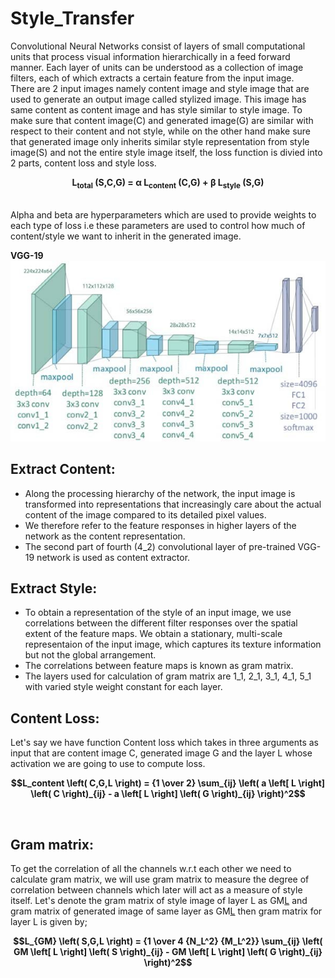 # Style_Transfer
Convolutional Neural Networks consist of layers of small computational units that process visual information hierarchically in a feed forward manner. Each layer of units can be understood as a collection of image filters, each of which extracts a certain feature from the input image.  
There are 2 input images namely content image and style image that are used to generate an output image called stylized image. This image has same content as content image and has style similar to style image. To make sure that content image(C) and generated image(G) are similar with respect to their content and not style, while on the other hand make sure that generated image only inherits similar style representation from style image(S) and not the entire style image itself, the loss function is divied into 2 parts, content loss and style loss.<br>
<p align='center'>
  <b>
    L<sub>total</sub> (S,C,G) = α L<sub>content</sub> (C,G) + β L<sub>style</sub> (S,G)
  </b>
</p><br>
Alpha and beta are hyperparameters which are used to provide weights to each type of loss i.e these parameters are used to control how much of content/style we want to inherit in the generated image.<br>

**VGG-19**<br>
![VGG-19 layers](https://raw.githubusercontent.com/DiwakarBasnet/Style_Transfer/main/VGG-19.jpg?token=GHSAT0AAAAAABYAO27KKLDR3CPCMOZ4SARUY5GR4EQ)

## Extract Content:
* Along the processing hierarchy of the network, the input image is transformed into representations that increasingly care about the actual content of the image compared to its detailed pixel values.
* We therefore refer to the feature responses in higher layers of the network as the content representation.
* The second part of fourth (4_2) convolutional layer of pre-trained VGG-19 network is used as content extractor.

## Extract Style:
* To obtain a representation of the style of an input image, we use correlations between the different filter responses over the spatial extent of the feature maps. We obtain a stationary, multi-scale representaion of the input image, which captures its texture information but not the global arrangement.
* The correlations between feature maps is known as gram matrix.
* The layers used for calculation of gram matrix are 1_1, 2_1, 3_1, 4_1, 5_1 with varied style weight constant for each layer.

## Content Loss:
Let's say we have function Content loss which takes in three arguments as input that are content image C, generated image G and the layer L whose activation we are going to use to compute loss.<br>
<p align='center'>
  <b>
    $$L_content \left( C,G,L \right) =  {1 \over 2} \sum_{ij} \left( a \left[ L \right] \left( C \right)_{ij} - a \left[ L \right] \left( G \right)_{ij} \right)^2$$
  </b>
</p><br>

## Gram matrix:
To get the correlation of all the channels w.r.t each other we need to calculate gram matrix, we will use gram matrix to measure the degree of correlation between channels which later will act as a measure of style itself. Let's denote the gram matrix of style image of layer L as GM[L](S) and gram matrix of generated image of same layer as GM[L](G) then gram matrix for layer L is given by;<br>
<p align='center'>
  <b>
    $$L_{GM} \left( S,G,L \right) =  {1 \over 4 {N_L^2} {M_L^2}} \sum_{ij} \left( GM \left[ L \right] \left( S \right)_{ij} - GM \left[ L \right] \left( G \right)_{ij} \right)^2$$
  </b>
</p><br>
